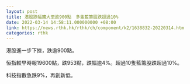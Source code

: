 ```yaml
---
layout: post
title: 港股跌幅擴大至逾900點　多隻藍籌股跌超過10%
date: 2022-03-14 14:58:11.000000000 +08:00
link: https://news.rthk.hk/rthk/ch/component/k2/1638832-20220314.htm
categories: rthk
---
```


港股進一步下挫，跌逾900點。

恒指較早時報19600點，跌953點，跌幅逾4%。超過10隻藍籌股跌超過10%。

科技指數急跌9%，再創新低。
